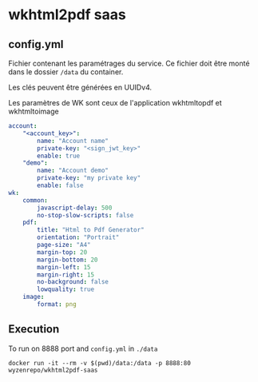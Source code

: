# wkhtml2pdf saas

## config.yml
Fichier contenant les paramétrages du service. Ce fichier doit être monté dans le dossier `/data` du container.

Les clés peuvent être générées en UUIDv4.

Les paramètres de WK sont ceux de l'application wkhtmltopdf et wkhtmltoimage
```yaml
account:
    "<account_key>":
        name: "Account name"
        private-key: "<sign_jwt_key>"
        enable: true
    "demo":
        name: "Account demo"
        private-key: "my private key"
        enable: false
wk:
    common:
        javascript-delay: 500
        no-stop-slow-scripts: false
    pdf:
        title: "Html to Pdf Generator"
        orientation: "Portrait"
        page-size: "A4"
        margin-top: 20
        margin-bottom: 20
        margin-left: 15
        margin-right: 15
        no-background: false
        lowquality: true
    image:
        format: png
```

## Execution
To run on 8888 port and `config.yml` in `./data`
```shell
docker run -it --rm -v $(pwd)/data:/data -p 8888:80 wyzenrepo/wkhtml2pdf-saas
```
